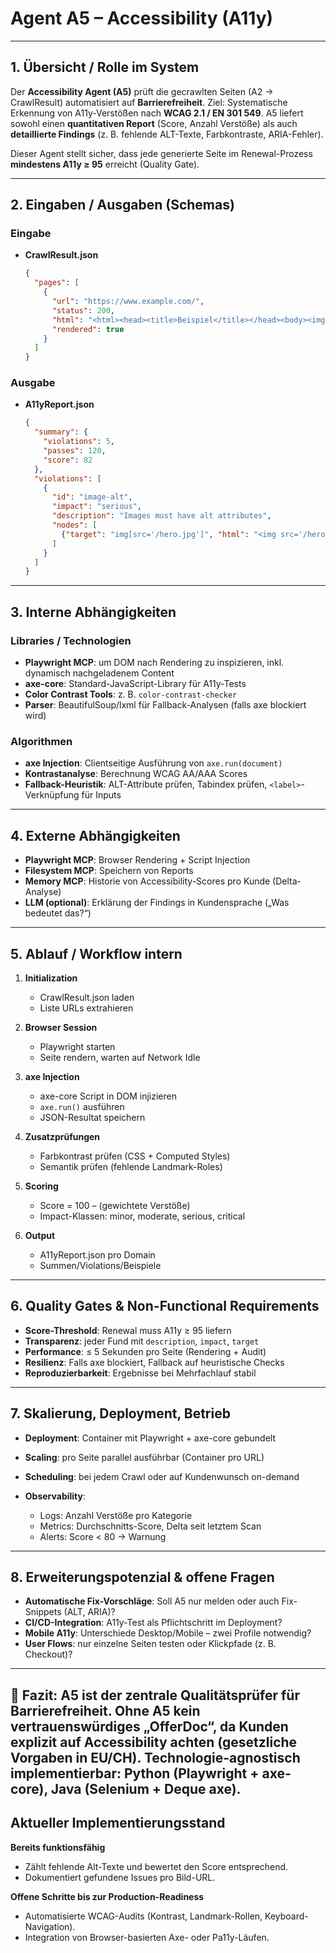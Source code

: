 # Agent A5 – Accessibility (A11y)

---

## 1. Übersicht / Rolle im System

Der **Accessibility Agent (A5)** prüft die gecrawlten Seiten (A2 → CrawlResult) automatisiert auf **Barrierefreiheit**.
Ziel: Systematische Erkennung von A11y-Verstößen nach **WCAG 2.1 / EN 301 549**.
A5 liefert sowohl einen **quantitativen Report** (Score, Anzahl Verstöße) als auch **detaillierte Findings** (z. B. fehlende ALT-Texte, Farbkontraste, ARIA-Fehler).

Dieser Agent stellt sicher, dass jede generierte Seite im Renewal-Prozess **mindestens A11y ≥ 95** erreicht (Quality Gate).

---

## 2. Eingaben / Ausgaben (Schemas)

### Eingabe

* **CrawlResult.json**

  ```json
  {
    "pages": [
      {
        "url": "https://www.example.com/",
        "status": 200,
        "html": "<html><head><title>Beispiel</title></head><body><img src='/hero.jpg'></body></html>",
        "rendered": true
      }
    ]
  }
  ```

### Ausgabe

* **A11yReport.json**

  ```json
  {
    "summary": {
      "violations": 5,
      "passes": 120,
      "score": 82
    },
    "violations": [
      {
        "id": "image-alt",
        "impact": "serious",
        "description": "Images must have alt attributes",
        "nodes": [
          {"target": "img[src='/hero.jpg']", "html": "<img src='/hero.jpg'>"}
        ]
      }
    ]
  }
  ```

---

## 3. Interne Abhängigkeiten

### Libraries / Technologien

* **Playwright MCP**: um DOM nach Rendering zu inspizieren, inkl. dynamisch nachgeladenem Content
* **axe-core**: Standard-JavaScript-Library für A11y-Tests
* **Color Contrast Tools**: z. B. `color-contrast-checker`
* **Parser**: BeautifulSoup/lxml für Fallback-Analysen (falls axe blockiert wird)

### Algorithmen

* **axe Injection**: Clientseitige Ausführung von `axe.run(document)`
* **Kontrastanalyse**: Berechnung WCAG AA/AAA Scores
* **Fallback-Heuristik**: ALT-Attribute prüfen, Tabindex prüfen, `<label>`-Verknüpfung für Inputs

---

## 4. Externe Abhängigkeiten

* **Playwright MCP**: Browser Rendering + Script Injection
* **Filesystem MCP**: Speichern von Reports
* **Memory MCP**: Historie von Accessibility-Scores pro Kunde (Delta-Analyse)
* **LLM (optional)**: Erklärung der Findings in Kundensprache („Was bedeutet das?“)

---

## 5. Ablauf / Workflow intern

1. **Initialization**

   * CrawlResult.json laden
   * Liste URLs extrahieren

2. **Browser Session**

   * Playwright starten
   * Seite rendern, warten auf Network Idle

3. **axe Injection**

   * axe-core Script in DOM injizieren
   * `axe.run()` ausführen
   * JSON-Resultat speichern

4. **Zusatzprüfungen**

   * Farbkontrast prüfen (CSS + Computed Styles)
   * Semantik prüfen (fehlende Landmark-Roles)

5. **Scoring**

   * Score = 100 – (gewichtete Verstöße)
   * Impact-Klassen: minor, moderate, serious, critical

6. **Output**

   * A11yReport.json pro Domain
   * Summen/Violations/Beispiele

---

## 6. Quality Gates & Non-Functional Requirements

* **Score-Threshold**: Renewal muss A11y ≥ 95 liefern
* **Transparenz**: jeder Fund mit `description`, `impact`, `target`
* **Performance**: ≤ 5 Sekunden pro Seite (Rendering + Audit)
* **Resilienz**: Falls axe blockiert, Fallback auf heuristische Checks
* **Reproduzierbarkeit**: Ergebnisse bei Mehrfachlauf stabil

---

## 7. Skalierung, Deployment, Betrieb

* **Deployment**: Container mit Playwright + axe-core gebundelt
* **Scaling**: pro Seite parallel ausführbar (Container pro URL)
* **Scheduling**: bei jedem Crawl oder auf Kundenwunsch on-demand
* **Observability**:

  * Logs: Anzahl Verstöße pro Kategorie
  * Metrics: Durchschnitts-Score, Delta seit letztem Scan
  * Alerts: Score < 80 → Warnung

---

## 8. Erweiterungspotenzial & offene Fragen

* **Automatische Fix-Vorschläge**: Soll A5 nur melden oder auch Fix-Snippets (ALT, ARIA)?
* **CI/CD-Integration**: A11y-Test als Pflichtschritt im Deployment?
* **Mobile A11y**: Unterschiede Desktop/Mobile – zwei Profile notwendig?
* **User Flows**: nur einzelne Seiten testen oder Klickpfade (z. B. Checkout)?

---

📄 **Fazit**:
A5 ist der zentrale Qualitätsprüfer für Barrierefreiheit.
Ohne A5 kein vertrauenswürdiges „OfferDoc“, da Kunden explizit auf Accessibility achten (gesetzliche Vorgaben in EU/CH).
Technologie-agnostisch implementierbar: Python (Playwright + axe-core), Java (Selenium + Deque axe).
---

## Aktueller Implementierungsstand

**Bereits funktionsfähig**

- Zählt fehlende Alt-Texte und bewertet den Score entsprechend.
- Dokumentiert gefundene Issues pro Bild-URL.

**Offene Schritte bis zur Production-Readiness**

- Automatisierte WCAG-Audits (Kontrast, Landmark-Rollen, Keyboard-Navigation).
- Integration von Browser-basierten Axe- oder Pa11y-Läufen.

